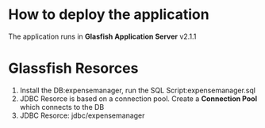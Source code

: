 # How to deploy the application #
The application runs in **Glasfish Application Server** v2.1.1

# Glassfish Resorces #
  1. Install the DB:expensemanager, run the SQL Script:expensemanager.sql
  1. JDBC Resorce is based on a connection pool. Create a **Connection Pool** which connects to the DB
  1. JDBC Resorce: jdbc/expensemanager